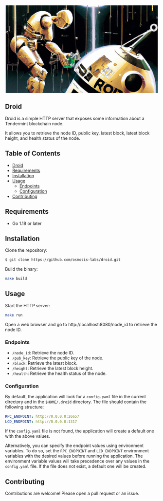 <p align="center">
    <img src="./assets/banner.png" width="500">
</p>

## Droid

Droid is a simple HTTP server that exposes some information about a Tendermint blockchain node.

It allows you to retrieve the node ID, public key, latest block, latest block height, and health status of the node.

## Table of Contents

- [Droid](#droid)
- [Requirements](#requirements)
- [Installation](#installation)
- [Usage](#usage)
  * [Endpoints](#endpoints)
  * [Configuration](#configuration)
- [Contributing](#contributing)

## Requirements

- Go 1.18 or later

## Installation

Clone the repository:

```bash
$ git clone https://github.com/osmosis-labs/droid.git
```

Build the binary:

```bash
make build
```

## Usage

Start the HTTP server:

```bash
make run
```

Open a web browser and go to http://localhost:8080/node_id to retrieve the node ID.

### Endpoints

- `/node_id`: Retrieve the node ID.
- `/pub_key`: Retrieve the public key of the node.
- `/block`: Retrieve the latest block.
- `/height`: Retrieve the latest block height.
- `/health`: Retrieve the health status of the node.

### Configuration

By default, the application will look for a `config.yaml` file in the current directory and in the `$HOME/.droid` directory. The file should contain the following structure:

```yaml
RPC_ENDPOINT: http://0.0.0.0:26657
LCD_ENDPOINT: http://0.0.0.0:1317
```

If the `config.yaml` file is not found, the application will create a default one with the above values.

Alternatively, you can specify the endpoint values using environment variables. To do so, set the `RPC_ENDPOINT` and `LCD_ENDPOINT` environment variables with the desired values before running the application. The environment variable values will take precedence over any values in the `config.yaml` file. If the file does not exist, a default one will be created.

## Contributing

Contributions are welcome! Please open a pull request or an issue.
